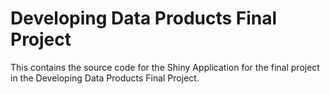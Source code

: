 Developing Data Products Final Project
===========

This contains the source code for the Shiny Application for the final project in the Developing Data Products Final Project.
